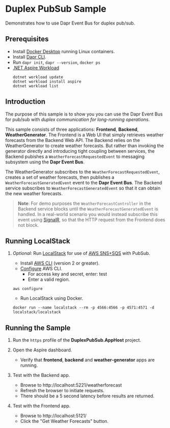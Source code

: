 # Duplex PubSub Sample

Demonstrates how to use Dapr Event Bus for duplex pub/sub.

## Prerequisites
- Install [Docker Desktop](https://www.docker.com/products/docker-desktop) running Linux containers.
- Install [Dapr CLI](https://docs.dapr.io/getting-started/install-dapr-cli/).
- Run `dapr init`, `dapr --version`, `docker ps`
- [.NET Aspire Workload](https://learn.microsoft.com/en-us/dotnet/aspire/fundamentals/setup-tooling?tabs=dotnet-cli#install-net-aspire)
  ```
  dotnet workload update
  dotnet workload install aspire
  dotnet workload list
  ```

## Introduction

The purpose of this sample is to show you you can use the Dapr Event Bus for pub/sub with _duplex communication for long-running operations_.

This sample consists of three applications: **Frontend**, **Backend**, **WeatherGenerator**. The Frontend is a Web UI that simply retrieves weather forecasts from the Backend Web API. The Backend relies on the WeatherGenerator to create weather forecasts. But rather than invoking the generator directly and introducing tight coupling between services, the Backend pubishes a `WeatherForecastRequestedEvent` to messaging subsystem using the **Dapr Event Bus**.

The WeatherGenerator subscribes to the `WeatherForecastRequestedEvent`, creates a set of weather forecasts, then publishes a `WeatherForecastGeneratedEvent` event to the **Dapr Event Bus**. The Backend service subscribes to `WeatherForecastGeneratedEvent` so that it can obtain the new weather forecasts.

> **Note**: For demo purposes the `WeatherForecastController` in the Backend service blocks until the `WeatherForecastGeneratedEvent` is handled. In a real-world scenario you would instead subscribe this event using [SignalR](https://dotnet.microsoft.com/apps/aspnet/signalr), so that the HTTP request from the Frontend does not block.

## Running LocalStack 

1. *Optional:* Run [LocalStack](https://github.com/localstack/localstack) for use of [AWS SNS+SQS](https://docs.dapr.io/operations/components/setup-pubsub/supported-pubsub/setup-aws-snssqs/) with PubSub.
   - Install [AWS CLI](https://docs.aws.amazon.com/cli/latest/userguide/install-cliv2.html) (version 2 or greater).
   - [Configure](https://docs.aws.amazon.com/cli/latest/userguide/cli-chap-configure.html) AWS CLI.
     - For access key and secret, enter: test
     - Enter a valid region.

   ```
   aws configure
   ```

   - Run LocalStack using Docker.

   ```
   docker run --name localstack --rm -p 4566:4566 -p 4571:4571 -d localstack/localstack
   ```

## Running the Sample

1. Run the `https` profile of the **DuplexPubSub.AppHost** project.

2. Open the Aspire dashboard.
   - Verify that **frontend**, **backend** and **weather-generator** apps are running.
3. Test with the Backend app.
   - Browse to http://localhost:5221/weatherforecast
   - Refresh the browser to initiate requests.
   - There should be a 5 second latency before results are returned.
4. Test with the Frontend app.
   - Browse to http://localhost:5121/
   - Click the "Get Weather Forecasts" button.
